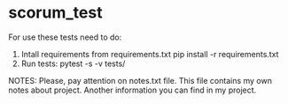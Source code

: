 # scorum_test
For use these tests need to do:
1) Intall requirements from requirements.txt
    pip install -r requirements.txt
2) Run tests:
    pytest -s -v tests/

NOTES: Please, pay attention on notes.txt file. This file contains my own notes about project.
Another information you can find in my project.
